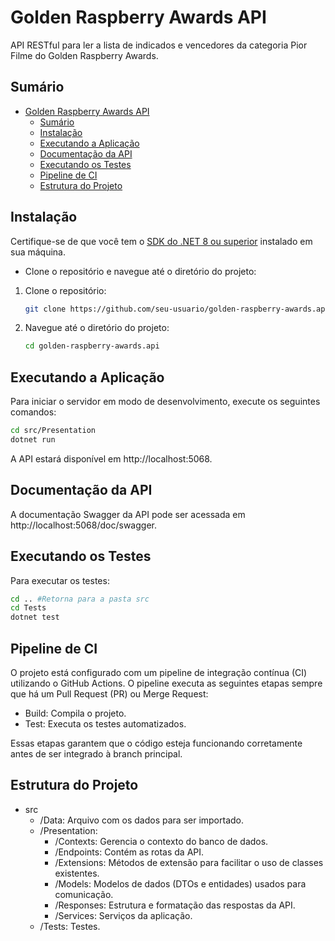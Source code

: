 # Golden Raspberry Awards API

API RESTful para ler a lista de indicados e vencedores da categoria Pior Filme do Golden Raspberry Awards.

## Sumário

- [Golden Raspberry Awards API](#golden-raspberry-awards.api)
  - [Sumário](#sumário)
  - [Instalação](#instalação)
  - [Executando a Aplicação](#executando-a-aplicação)
  - [Documentação da API](#documentação-da-api)
  - [Executando os Testes](#executando-os-testes)
  - [Pipeline de CI](#pipeline-de-ci)
  - [Estrutura do Projeto](#estrutura-do-projeto)

## Instalação

Certifique-se de que você tem o [SDK do .NET 8 ou superior](https://dotnet.microsoft.com/pt-br/download) instalado em sua máquina.
- Clone o repositório e navegue até o diretório do projeto:
1. Clone o repositório:

    ```sh
    git clone https://github.com/seu-usuario/golden-raspberry-awards.api.git
    ```

2. Navegue até o diretório do projeto:

    ```sh
    cd golden-raspberry-awards.api
    ```
    
## Executando a Aplicação

Para iniciar o servidor em modo de desenvolvimento, execute os seguintes comandos:
```sh
cd src/Presentation
dotnet run
```
A API estará disponível em http://localhost:5068.

## Documentação da API
A documentação Swagger da API pode ser acessada em http://localhost:5068/doc/swagger.

## Executando os Testes
Para executar os testes:

```sh
cd .. #Retorna para a pasta src
cd Tests
dotnet test
```
## Pipeline de CI
O projeto está configurado com um pipeline de integração contínua (CI) utilizando o GitHub Actions. O pipeline executa as seguintes etapas sempre que há um Pull Request (PR) ou Merge Request:
- Build: Compila o projeto.
- Test: Executa os testes automatizados.

Essas etapas garantem que o código esteja funcionando corretamente antes de ser integrado à branch principal.

## Estrutura do Projeto
- src
  - /Data: Arquivo com os dados para ser importado.
  - /Presentation:
    - /Contexts: Gerencia o contexto do banco de dados.
    - /Endpoints: Contém as rotas da API.
    - /Extensions: Métodos de extensão para facilitar o uso de classes existentes.
    - /Models: Modelos de dados (DTOs e entidades) usados para comunicação.
    - /Responses: Estrutura e formatação das respostas da API.
    - /Services: Serviços da aplicação.
  - /Tests: Testes.
